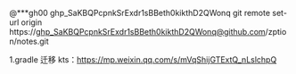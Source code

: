 @***gh00
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
git remote set-url origin https://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@github.com/zption/notes.git  

1.gradle 迁移 kts：https://mp.weixin.qq.com/s/mVqShijGTExtQ_nLslchpQ